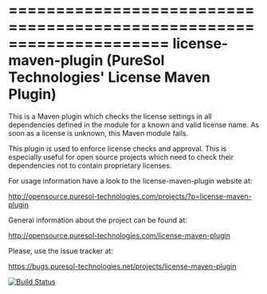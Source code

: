 =====================================================================
  license-maven-plugin (PureSol Technologies' License Maven Plugin)
=====================================================================

This is a Maven plugin which checks the license settings in all dependencies
defined in the module for a known and valid license name. As soon as a license
is unknown, this Maven module fails.

This plugin is used to enforce license checks and approval. This is especially
useful for open source projects which need to check their dependencies not to
contain proprietary licenses. 

For usage information have a look to the license-maven-plugin website at:

http://opensource.puresol-technologies.com/projects/?p=license-maven-plugin

General information about the project can be found at:      

http://opensource.puresol-technologies.com/license-maven-plugin
    
Please, use the issue tracker at:

https://bugs.puresol-technologies.net/projects/license-maven-plugin
                                                  
[![Build Status](http://ci.puresol-technologies.net/job/license-maven-plugin/badge/icon)](http://ci.puresol-technologies.net/job/license-maven-plugin/)
